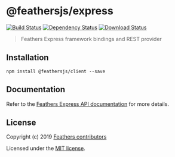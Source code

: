 # @feathersjs/express

[![Build Status](https://travis-ci.org/feathersjs/feathers.svg?branch=master)](https://travis-ci.org/feathersjs/feathers)
[![Dependency Status](https://img.shields.io/david/feathersjs/feathers.svg?style=flat-square&path=packages/express)](https://david-dm.org/feathersjs/feathers?path=packages/express)
[![Download Status](https://img.shields.io/npm/dm/@feathersjs/express.svg?style=flat-square)](https://www.npmjs.com/package/@feathersjs/express)

> Feathers Express framework bindings and REST provider

## Installation

```
npm install @feathersjs/client --save
```

## Documentation

Refer to the [Feathers Express API documentation](https://docs.feathersjs.com/api/express.html) for more details.

## License

Copyright (c) 2019 [Feathers contributors](https://github.com/feathersjs/client/graphs/contributors)

Licensed under the [MIT license](LICENSE).

